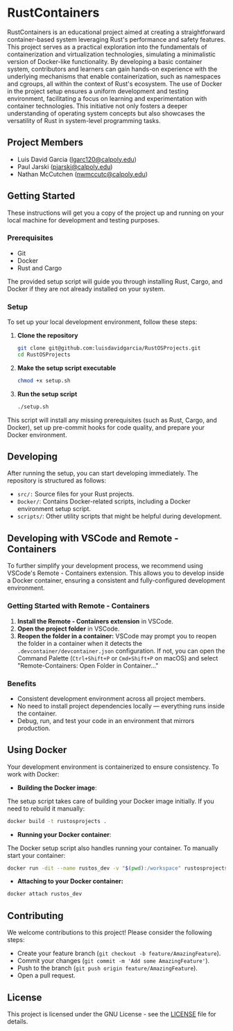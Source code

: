 # RustContainers

RustContainers is an educational project aimed at creating a straightforward container-based system leveraging Rust's performance and safety features. This project serves as a practical exploration into the fundamentals of containerization and virtualization technologies, simulating a minimalistic version of Docker-like functionality. By developing a basic container system, contributors and learners can gain hands-on experience with the underlying mechanisms that enable containerization, such as namespaces and cgroups, all within the context of Rust's ecosystem. The use of Docker in the project setup ensures a uniform development and testing environment, facilitating a focus on learning and experimentation with container technologies. This initiative not only fosters a deeper understanding of operating system concepts but also showcases the versatility of Rust in system-level programming tasks.

## Project Members

- Luis David Garcia ([lgarc120@calpoly.edu](lgarc120@calpoly.edu))
- Paul Jarski ([pjarski@calpoly.edu](pjarski@calpoly.edu))
- Nathan McCutchen ([nwmccutc@calpoly.edu](nwmccutc@calpoly.edu))

## Getting Started

These instructions will get you a copy of the project up and running on your local machine for development and testing purposes.

### Prerequisites

- Git
- Docker
- Rust and Cargo

The provided setup script will guide you through installing Rust, Cargo, and Docker if they are not already installed on your system.

### Setup

To set up your local development environment, follow these steps:

1. **Clone the repository**

   ```sh
   git clone git@github.com:luisdavidgarcia/RustOSProjects.git
   cd RustOSProjects
   ```

2. **Make the setup script executable**

    ```sh
    chmod +x setup.sh
    ```

3. **Run the setup script**

    ```sh
    ./setup.sh
    ```

This script will install any missing prerequisites (such as Rust, Cargo, and Docker), set up pre-commit hooks for code quality, and prepare your Docker environment.

## Developing

After running the setup, you can start developing immediately. The repository is structured as follows:

- `src/:` Source files for your Rust projects.
- `Docker/`: Contains Docker-related scripts, including a Docker environment setup script.
- `scripts/`: Other utility scripts that might be helpful during development.

## Developing with VSCode and Remote - Containers

To further simplify your development process, we recommend using VSCode's Remote - Containers extension. This allows you to develop inside a Docker container, ensuring a consistent and fully-configured development environment.

### Getting Started with Remote - Containers

1. **Install the Remote - Containers extension** in VSCode.
2. **Open the project folder** in VSCode.
3. **Reopen the folder in a container:** VSCode may prompt you to reopen the folder in a container when it detects the `.devcontainer/devcontainer.json` configuration. If not, you can open the Command Palette (`Ctrl+Shift+P` or `Cmd+Shift+P` on macOS) and select "Remote-Containers: Open Folder in Container..."

### Benefits

- Consistent development environment across all project members.
- No need to install project dependencies locally — everything runs inside the container.
- Debug, run, and test your code in an environment that mirrors production.

## Using Docker

Your development environment is containerized to ensure consistency. To work with Docker:

- **Building the Docker image**:

The setup script takes care of building your Docker image initially. If you need to rebuild it manually:

```sh
docker build -t rustosprojects .
```

- **Running your Docker container**:

The Docker setup script also handles running your container. To manually start your container:

```sh
docker run -dit --name rustos_dev -v "$(pwd):/workspace" rustosprojects
```

- **Attaching to your Docker container:**

```sh
docker attach rustos_dev
```

## Contributing

We welcome contributions to this project! Please consider the following steps:

- Create your feature branch (`git checkout -b feature/AmazingFeature`).
- Commit your changes (`git commit -m 'Add some AmazingFeature'`).
- Push to the branch (`git push origin feature/AmazingFeature`).
- Open a pull request.

## License

This project is licensed under the GNU License - see the [LICENSE](./LICENSE) file for details.
